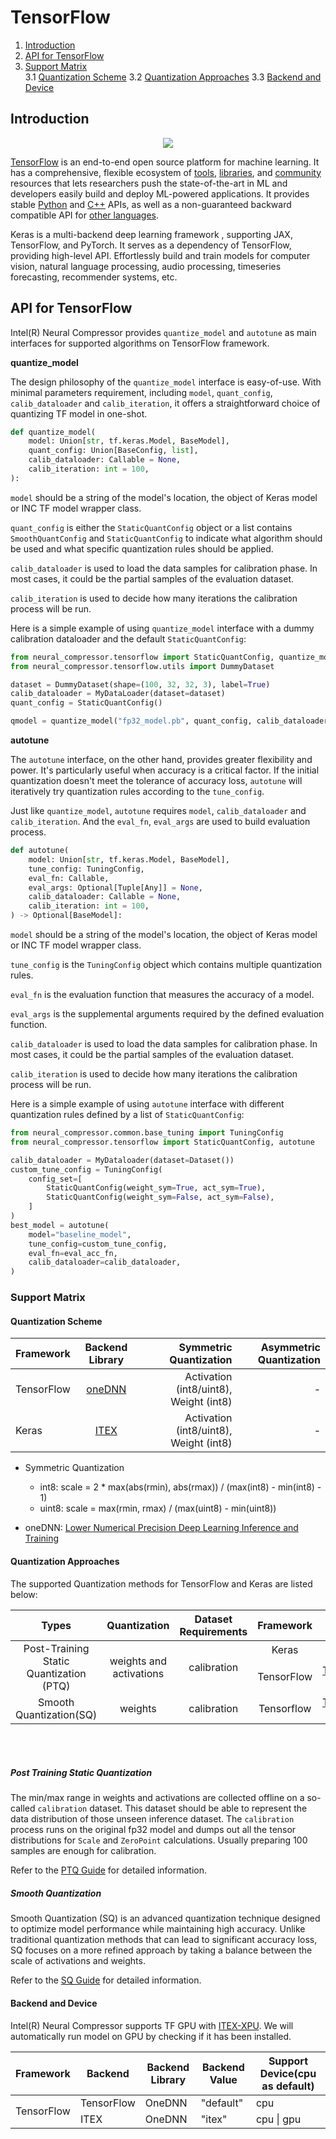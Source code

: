 TensorFlow
===============


1. [Introduction](#introduction)
2. [API for TensorFlow](#api-for-tensorflow)
3. [Support Matrix](#support-matrix)  
   3.1 [Quantization Scheme](#quantization-scheme)
   3.2 [Quantization Approaches](#quantization-approaches)
   3.3 [Backend and Device](#backend-and-device)

## Introduction

<div align="center">
  <img src="https://www.tensorflow.org/images/tf_logo_horizontal.png">
</div>

[TensorFlow](https://www.tensorflow.org/) is an end-to-end open source platform for machine learning. It has a comprehensive, flexible ecosystem of [tools](https://www.tensorflow.org/resources/tools), [libraries](https://www.tensorflow.org/resources/libraries-extensions), and [community](https://www.tensorflow.org/community) resources that lets researchers push the state-of-the-art in ML and developers easily build and deploy ML-powered applications. It provides stable [Python](https://www.tensorflow.org/api_docs/python) and [C++](https://www.tensorflow.org/api_docs/cc) APIs, as well as a non-guaranteed backward compatible API for [other languages](https://www.tensorflow.org/api_docs).

Keras is a multi-backend deep learning framework , supporting JAX, TensorFlow, and PyTorch. It serves as a dependency of TensorFlow, providing high-level API. Effortlessly build and train models for computer vision, natural language processing, audio processing, timeseries forecasting, recommender systems, etc.



## API for TensorFlow

Intel(R) Neural Compressor provides `quantize_model` and `autotune` as main interfaces for supported algorithms on TensorFlow framework.


**quantize_model**

The design philosophy of the `quantize_model` interface is easy-of-use. With minimal parameters requirement, including `model`, `quant_config`, `calib_dataloader` and `calib_iteration`, it offers a straightforward choice of quantizing TF model in one-shot.

```python
def quantize_model(
    model: Union[str, tf.keras.Model, BaseModel],
    quant_config: Union[BaseConfig, list],
    calib_dataloader: Callable = None,
    calib_iteration: int = 100,
):
```
`model` should be a string of the model's location, the object of Keras model or INC TF model wrapper class.

`quant_config` is either the `StaticQuantConfig` object or a list contains `SmoothQuantConfig` and `StaticQuantConfig` to indicate what algorithm should be used and what specific quantization rules should be applied.

`calib_dataloader` is used to load the data samples for calibration phase. In most cases, it could be the partial samples of the evaluation dataset.

`calib_iteration` is used to decide how many iterations the calibration process will be run.

Here is a simple example of using `quantize_model` interface with a dummy calibration dataloader and the default `StaticQuantConfig`:
```python
from neural_compressor.tensorflow import StaticQuantConfig, quantize_model
from neural_compressor.tensorflow.utils import DummyDataset

dataset = DummyDataset(shape=(100, 32, 32, 3), label=True)
calib_dataloader = MyDataLoader(dataset=dataset)
quant_config = StaticQuantConfig()

qmodel = quantize_model("fp32_model.pb", quant_config, calib_dataloader)
```
**autotune**

The `autotune` interface, on the other hand, provides greater flexibility and power. It's particularly useful when accuracy is a critical factor. If the initial quantization doesn't meet the tolerance of accuracy loss, `autotune` will iteratively try quantization rules according to the `tune_config`. 

Just like `quantize_model`, `autotune` requires `model`, `calib_dataloader` and `calib_iteration`. And the `eval_fn`, `eval_args` are used to build evaluation process.



```python
def autotune(
    model: Union[str, tf.keras.Model, BaseModel],
    tune_config: TuningConfig,
    eval_fn: Callable,
    eval_args: Optional[Tuple[Any]] = None,
    calib_dataloader: Callable = None,
    calib_iteration: int = 100,
) -> Optional[BaseModel]:
```
`model` should be a string of the model's location, the object of Keras model or INC TF model wrapper class.

`tune_config` is the `TuningConfig` object which contains multiple quantization rules.

`eval_fn` is the evaluation function that measures the accuracy of a model.

`eval_args` is the supplemental arguments required by the defined evaluation function.

`calib_dataloader` is used to load the data samples for calibration phase. In most cases, it could be the partial samples of the evaluation dataset.

`calib_iteration` is used to decide how many iterations the calibration process will be run.

Here is a simple example of using `autotune` interface with different quantization rules defined by a list of  `StaticQuantConfig`:
```python
from neural_compressor.common.base_tuning import TuningConfig
from neural_compressor.tensorflow import StaticQuantConfig, autotune

calib_dataloader = MyDataloader(dataset=Dataset())
custom_tune_config = TuningConfig(
    config_set=[
        StaticQuantConfig(weight_sym=True, act_sym=True),
        StaticQuantConfig(weight_sym=False, act_sym=False),
    ]
)
best_model = autotune(
    model="baseline_model",
    tune_config=custom_tune_config,
    eval_fn=eval_acc_fn,
    calib_dataloader=calib_dataloader,
)
```

### Support Matrix

#### Quantization Scheme

| Framework | Backend Library |  Symmetric Quantization | Asymmetric Quantization |
| :-------------- |:---------------:| ---------------:|---------------:|
| TensorFlow    | [oneDNN](https://github.com/oneapi-src/oneDNN) | Activation (int8/uint8), Weight (int8) | - |
| Keras         | [ITEX](https://github.com/intel/intel-extension-for-tensorflow) | Activation (int8/uint8), Weight (int8) | - |


+ Symmetric Quantization
    + int8: scale = 2 * max(abs(rmin), abs(rmax)) / (max(int8) - min(int8) - 1)
    + uint8: scale = max(rmin, rmax) / (max(uint8) - min(uint8))


+ oneDNN: [Lower Numerical Precision Deep Learning Inference and Training](https://software.intel.com/content/www/us/en/develop/articles/lower-numerical-precision-deep-learning-inference-and-training.html)

#### Quantization Approaches

The supported Quantization methods for TensorFlow and Keras are listed below:
<table class="center">
    <thead>
        <tr>
            <th>Types</th>
            <th>Quantization</th>
            <th>Dataset Requirements</th>
            <th>Framework</th>
            <th>Backend</th>
        </tr>
    </thead>
    <tbody>
        <tr>
            <td rowspan="2" align="center">Post-Training Static Quantization (PTQ)</td>
            <td rowspan="2" align="center">weights and activations</td>
            <td rowspan="2" align="center">calibration</td>
            <td align="center">Keras</td>
            <td align="center"><a href="https://github.com/intel/intel-extension-for-tensorflow">ITEX</a></td>
        </tr>
        <tr>
            <td align="center">TensorFlow</td>
            <td align="center"><a href="https://github.com/tensorflow/tensorflow">TensorFlow</a>/<a href="https://github.com/Intel-tensorflow/tensorflow">Intel TensorFlow</a></td>
        </tr>
        <tr>
            <td rowspan="2" align="center">Smooth Quantization(SQ)</td>
            <td rowspan="2" align="center">weights</td>
            <td rowspan="2" align="center">calibration</td>
            <td align="center">Tensorflow</td>
            <td align="center"><a href="https://github.com/tensorflow/tensorflow">TensorFlow</a>/<a href="https://github.com/Intel-tensorflow/tensorflow">Intel TensorFlow</a></td>
        </tr>
    </tbody>
</table>
<br>
<br>

##### Post Training Static Quantization

The min/max range in weights and activations are collected offline on a so-called `calibration` dataset. This dataset should be able to represent the data distribution of those unseen inference dataset. The `calibration` process runs on the original fp32 model and dumps out all the tensor distributions for `Scale` and `ZeroPoint` calculations. Usually preparing 100 samples are enough for calibration.

Refer to the [PTQ Guide](./TF_Quant.md) for detailed information.

##### Smooth Quantization

Smooth Quantization (SQ) is an advanced quantization technique designed to optimize model performance while maintaining high accuracy. Unlike traditional quantization methods that can lead to significant accuracy loss, SQ focuses on a more refined approach by taking a balance between the scale of activations and weights. 

Refer to the [SQ Guide](./TF_SQ.md) for detailed information.

#### Backend and Device
Intel(R) Neural Compressor supports TF GPU with [ITEX-XPU](https://github.com/intel/intel-extension-for-tensorflow). We will automatically run model on GPU by checking if it has been installed.

<table class="center">
    <thead>
        <tr>
            <th>Framework</th>
            <th>Backend</th>
            <th>Backend Library</th>
            <th>Backend Value</th>
            <th>Support Device(cpu as default)</th> 
        </tr>
    </thead>
    <tbody>
        <tr>
            <td rowspan="2" align="left">TensorFlow</td>
            <td align="left">TensorFlow</td>
            <td align="left">OneDNN</td>
            <td align="left">"default"</td>
            <td align="left">cpu</td>
        </tr>
        <tr>
            <td align="left">ITEX</td>
            <td align="left">OneDNN</td>
            <td align="left">"itex"</td>
            <td align="left">cpu | gpu</td>
        </tr>  
    </tbody>
</table>
<br>
<br>

